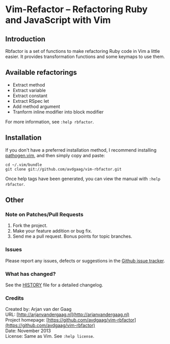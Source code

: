 # Vim-Refactor – Refactoring Ruby and JavaScript with Vim

## Introduction

Rbfactor is a set of functions to make refactoring Ruby code in Vim a little
easier. It provides transformation functions and some keymaps to use them.

## Available refactorings

* Extract method
* Extract variable
* Extract constant
* Extract RSpec let
* Add method argument
* Tranform inline modifier into block modifier

For more information, see `:help rbfactor`.

## Installation

If you don't have a preferred installation method, I recommend
installing [pathogen.vim](https://github.com/tpope/vim-pathogen), and
then simply copy and paste:

    cd ~/.vim/bundle
    git clone git://github.com/avdgaag/vim-rbfactor.git

Once help tags have been generated, you can view the manual with
`:help rbfactor`.

## Other

### Note on Patches/Pull Requests

1. Fork the project.
2. Make your feature addition or bug fix.
3. Send me a pull request. Bonus points for topic branches.

### Issues

Please report any issues, defects or suggestions in the [Github issue tracker](https://github.com/avdgaag/vim-rbfactor/issues).

### What has changed?

See the [HISTORY](https://github.com/avdgaag/vim-rbfactor/blob/master/HISTORY.md) file for a detailed changelog.

### Credits

Created by: Arjan van der Gaag  
URL: [http://arjanvandergaag.nl](http://arjanvandergaag.nl)  
Project homepage: [https://github.com/avdgaag/vim-rbfactor](https://github.com/avdgaag/vim-rbfactor)  
Date: November 2013  
License: Same as Vim. See `:help license`.
